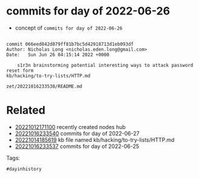 # commits for day of 2022-06-26

- concept of `commits for day of 2022-06-26`

```

commit 066eed842d879ff81b7bc5d42918713d1eb093df
Author: Nicholas Long <nicholas.eden.long@gmail.com>
Date:   Sun Jun 26 04:15:14 2022 +0000

    s1r3n brainstorming potential interesting ways to attack password reset form
kb/hacking/to-try-lists/HTTP.md
```

` zet/20221016233538/README.md `

# Related

- [20221012171100](/zet/20221012171100/README.md) recently created nodes hub
- [20221016233540](/zet/20221016233540/README.md) commits for day of 2022-06-27
- [20221014185619](/zet/20221014185619/README.md) kb file named kb/hacking/to-try-lists/HTTP.md
- [20221016233537](/zet/20221016233537/README.md) commits for day of 2022-06-25

Tags:

    #dayinhistory
